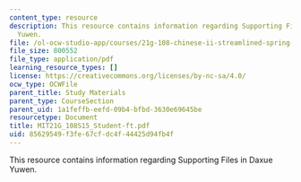 ```yaml
---
content_type: resource
description: This resource contains information regarding Supporting Files in Daxue
  Yuwen.
file: /ol-ocw-studio-app/courses/21g-108-chinese-ii-streamlined-spring-2015/85629549f3fe67cfdc4f44425d94fb4f_MIT21G_108S15_Student-ft.pdf
file_size: 800552
file_type: application/pdf
learning_resource_types: []
license: https://creativecommons.org/licenses/by-nc-sa/4.0/
ocw_type: OCWFile
parent_title: Study Materials
parent_type: CourseSection
parent_uid: 1a1feffb-eefd-09b4-bfbd-3630e69645be
resourcetype: Document
title: MIT21G_108S15_Student-ft.pdf
uid: 85629549-f3fe-67cf-dc4f-44425d94fb4f
---
```

This resource contains information regarding Supporting Files in Daxue Yuwen.